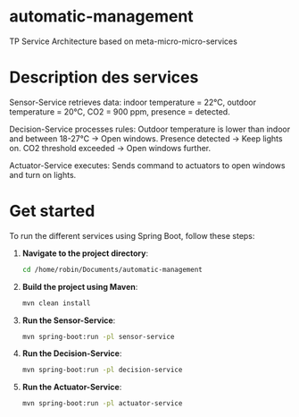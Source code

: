 # automatic-management
TP Service Architecture based on meta-micro-micro-services


# Description des services

Sensor-Service retrieves data: indoor temperature = 22°C, outdoor temperature = 20°C, CO2 = 900 ppm, presence = detected.

Decision-Service processes rules:
Outdoor temperature is lower than indoor and between 18-27°C → Open windows.
Presence detected → Keep lights on.
CO2 threshold exceeded → Open windows further.

Actuator-Service executes:
Sends command to actuators to open windows and turn on lights.


# Get started

To run the different services using Spring Boot, follow these steps:

1. **Navigate to the project directory**:
    ```sh
    cd /home/robin/Documents/automatic-management
    ```

2. **Build the project using Maven**:
    ```sh
    mvn clean install
    ```

3. **Run the Sensor-Service**:
    ```sh
    mvn spring-boot:run -pl sensor-service
    ```

4. **Run the Decision-Service**:
    ```sh
    mvn spring-boot:run -pl decision-service
    ```

5. **Run the Actuator-Service**:
    ```sh
    mvn spring-boot:run -pl actuator-service
    ```
